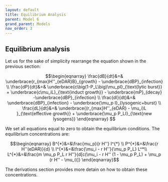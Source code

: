 ```yaml
---
layout: default
title: Equilibrium Analysis
parent: Model 6
grand_parent: Models
nav_order: 3
---
```


## Equilibrium analysis

Let us for the sake of simplicity rearrange the equation shown in the previous section:

$$\begin{eqnarray}  
\frac{dB}{dt}&=& \underbrace{r_{max}H''_{eDAR}B}_{growth} - \underbrace{dBP}_{infection} \\         
\frac{dP}{dt}&=& \underbrace{c\big(1-P_L\big)\mu_pI}_{\text{lytic burst}} +
\underbrace{c\mu_iL}_{\text{induct growth}} - \underbrace{mP}_{decay} -\underbrace{dBP}_{infection} \\                         
\frac{dI}{dt}&=& \underbrace{dBP}_{infection} - \underbrace{\mu_p I}_{lysogenic+burst} \\  
\frac{dL}{dt}&=& \underbrace{(r_{max}H''_{eDAR} - \mu_i)L }_{\text{effective growth}} +  \underbrace{\mu_p P_LI}_{\text{new lysogens}} 
\end{eqnarray} $$

We set all equations equal to zero to obtain the equilibrium conditions. The equilibrium concentrations are:

$$\begin{eqnarray}
B^{*}&=&\frac{mu_p}{r H''} I^{*} \\
P^{*}&=&\frac{r H''(eDAR)}{d} \\
I^{*}&=&\frac{\mu_i - r H''}{\mu_p P_L} L^*\\
L^{*}&=&\frac{m \mu_p P_L r H''}{d[c(\mu_i - r H'' (1 - \mu_p P_L) + \mu_p (r H'' - \mu_i)]}
\end{eqnarray}$$


The derivations section provides more detain on how to obtain these concentrations.




 
